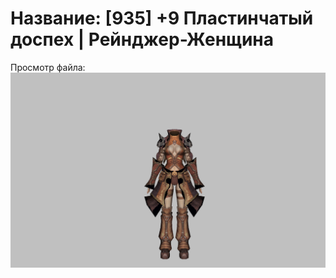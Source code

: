 # Название: [935] +9 Пластинчатый доспех | Рейнджер-Женщина

Просмотр файла:
![p030004.png](p030004.png)